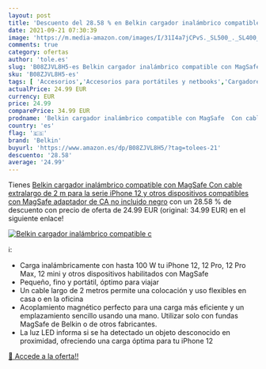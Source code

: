 ```yaml
---
layout: post
title: 'Descuento del 28.58 % en Belkin cargador inalámbrico compatible c'
date: 2021-09-21 07:30:39
image: 'https://m.media-amazon.com/images/I/31I4a7jCPvS._SL500_._SL400_.jpg'
comments: true
category: ofertas
author: 'tole.es'
slug: 'B08ZJVL8H5-es Belkin cargador inalámbrico compatible con MagSafe Con...'
sku: 'B08ZJVL8H5-es'
tags: [ 'Accesorios','Accesorios para portátiles y netbooks','Cargadores y adaptadores para portátiles y netbooks','Cargadores y bases de carga para portátiles y netbooks','Informática','belkin','iphone', ]
actualPrice: 24.99 EUR
currency: EUR
price: 24.99
comparePrice: 34.99 EUR
prodname: 'Belkin cargador inalámbrico compatible con MagSafe  Con cable extralargo de 2 m para la serie iPhone 12 y otros dispositivos compatibles con MagSafe  adaptador de CA no incluido   negro'
country: 'es'
flag: '🇪🇸'
brand: 'Belkin'
buyurl: 'https://www.amazon.es/dp/B08ZJVL8H5/?tag=tolees-21'
descuento: '28.58'
average: '24.99'
---
```


Tienes [Belkin cargador inalámbrico compatible con MagSafe  Con cable extralargo de 2 m para la serie iPhone 12 y otros dispositivos compatibles con MagSafe  adaptador de CA no incluido   negro](https://www.amazon.es/dp/B08ZJVL8H5/?tag=tolees-21) con un 28.58 % de descuento con precio de oferta de 24.99 EUR (original: 34.99 EUR) en el siguiente enlace!

[![Belkin cargador inalámbrico compatible c](https://m.media-amazon.com/images/I/31I4a7jCPvS._SL500_._SL400_.jpg)](https://www.amazon.es/dp/B08ZJVL8H5/?tag=tolees-21)

ℹ️:

- Carga inalámbricamente con hasta 100 W tu iPhone 12, 12 Pro, 12 Pro Max, 12 mini y otros dispositivos habilitados con MagSafe
- Pequeño, fino y portátil, óptimo para viajar
- Un cable largo de 2 metros permite una colocación y uso flexibles en casa o en la oficina
- Acoplamiento magnético perfecto para una carga más eficiente y un emplazamiento sencillo usando una mano. Utilizar solo con fundas MagSafe de Belkin o de otros fabricantes.
- La luz LED informa si se ha detectado un objeto desconocido en proximidad, ofreciendo una carga óptima para tu iPhone 12

[🛒 Accede a la oferta!!](https://www.amazon.es/dp/B08ZJVL8H5/?tag=tolees-21)
